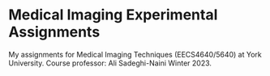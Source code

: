 # Medical Imaging Experimental Assignments
My assignments for Medical Imaging Techniques (EECS4640/5640) at York University.
Course professor: Ali Sadeghi-Naini
Winter 2023.
